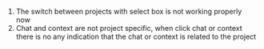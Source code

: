 1. The switch between projects with select box is not working properly now
2. Chat and context are not project specific, when click chat or context there is no any indication that the chat or context is related to the project